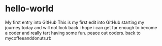 # hello-world
My first entry into GitHub
This is my first edit into GitHub starting my journey today and will not look back i hope i can get far enough to become a coder and really tart having some fun. peace out coders. back to mycoffeeanddonuts.rb
